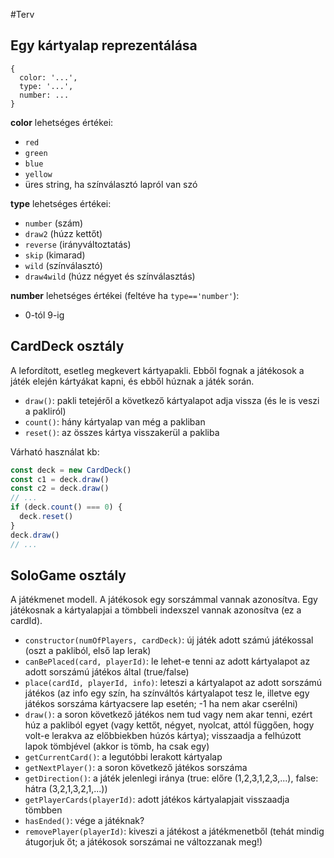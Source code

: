 #Terv

## Egy kártyalap reprezentálása

```
{
  color: '...',
  type: '...',
  number: ...
}
```

**color** lehetséges értékei:
- `red`
- `green`
- `blue`
- `yellow`
- üres string, ha színválasztó lapról van szó

**type** lehetséges értékei:
- `number` (szám)
- `draw2` (húzz kettőt)
- `reverse` (irányváltoztatás)
- `skip` (kimarad)
- `wild` (színválasztó)
- `draw4wild` (húzz négyet és színválasztás)

**number** lehetséges értékei (feltéve ha `type=='number'`):
- 0-tól 9-ig

## CardDeck osztály

A lefordított, esetleg megkevert kártyapakli. Ebből fognak a játékosok a játék elején kártyákat kapni, és ebből húznak a játék során.

- `draw()`: pakli tetejéről a következő kártyalapot adja vissza (és le is veszi a pakliról)
- `count()`: hány kártyalap van még a pakliban
- `reset()`: az összes kártya visszakerül a pakliba

Várható használat kb:
```javascript
const deck = new CardDeck()
const c1 = deck.draw()
const c2 = deck.draw()
// ...
if (deck.count() === 0) {
  deck.reset()
}
deck.draw()
// ...
```

## SoloGame osztály

A játékmenet modell. A játékosok egy sorszámmal vannak azonosítva. Egy játékosnak a kártyalapjai a tömbbeli indexszel vannak azonosítva (ez a cardId).

- `constructor(numOfPlayers, cardDeck)`: új játék adott számú játékossal (oszt a pakliból, első lap lerak)
- `canBePlaced(card, playerId)`: le lehet-e tenni az adott kártyalapot az adott sorszámú játékos által (true/false)
- `place(cardId, playerId, info)`: leteszi a kártyalapot az adott sorszámú játékos (az info egy szín, ha színváltós kártyalapot tesz le, illetve egy játékos sorszáma kártyacsere lap esetén; -1 ha nem akar cserélni)
- `draw()`: a soron következő játékos nem tud vagy nem akar tenni, ezért húz a pakliból egyet (vagy kettőt, négyet, nyolcat, attól függően, hogy volt-e lerakva az előbbiekben húzós kártya); visszaadja a felhúzott lapok tömbjével (akkor is tömb, ha csak egy)
- `getCurrentCard()`: a legutóbbi lerakott kártyalap
- `getNextPlayer()`: a soron következő játékos sorszáma
- `getDirection()`: a játék jelenlegi iránya (true: előre (1,2,3,1,2,3,...), false: hátra (3,2,1,3,2,1,...))
- `getPlayerCards(playerId)`: adott játékos kártyalapjait visszaadja tömbben
- `hasEnded()`: vége a játéknak?
- `removePlayer(playerId)`: kiveszi a játékost a játékmenetből (tehát mindig átugorjuk őt; a játékosok sorszámai ne változzanak meg!)




